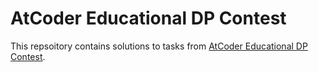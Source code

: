 # AtCoder Educational DP Contest
This repsoitory contains solutions to tasks from [AtCoder Educational DP Contest](https://atcoder.jp/contests/dp/tasks).
